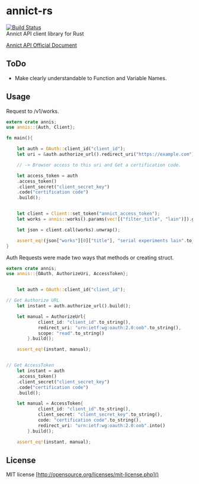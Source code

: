 annict-rs
==============
[![Build Status](https://travis-ci.com/totechite/annict-rs.svg?branch=master)](https://travis-ci.com/totechite/annict-rs)   
Annict API client library for Rust   

[Annict API Official Document](https://docs.annict.com/)   

ToDo
-------------
- Make clearly understandable to Function and Variable Names. 


Usage
--------------

Request to /v1/works.   
```rust
extern crate annis;
use annis::{Auth, Client};

fn main(){

	let auth = OAuth::client_id("client_id");
	let uri = &auth.authorize_url().redirect_uri("https://example.com").scope("read+write").build();

	// -> Browser access to this uri and Get a certification code.

	let access_token = auth
	.access_token()
	.client_secret("client_secret_key")
	.code("certification code")
	.build();


	let client = Client::set_token("annict_access_token");
	let works = annis::works().params(vec![("filter_title", "lain")]).get();

	let json = client.call(works).unwrap();

	assert_eq!(json["works"][0]["title"], "serial experiments lain".to_string());
}
```

Auth Requests were made two ways that methods or creating struct.   
```rust
extern crate annis;
use annis::{OAuth, AuthorizeUri, AccessToken};


	let auth = OAuth::client_id("client_id");

// Get Authorize URL
	let instant = auth.authorize_url().build();

	let manual = AuthorizeUrl{
			client_id: "client_id".to_string(),
			redirect_uri: "urn:ietf:wg:oauth:2.0:oob".to_string(),
			scope: "read".to_string()
		}.build();

	assert_eq!(instant, manual);


// Get AccessToken
	let instant = auth
	.access_token()
	.client_secret("client_secret_key")
	.code("certification code")
	.build();

    let manual = AccessToken{
    		client_id: "client_id".to_string(),
    		client_secret: "client_secret_key".to_string(),
    		code: "certification code".to_string(),
    		redirect_uri: "urn:ietf:wg:oauth:2.0:oob".into()
    	}.build();

	assert_eq!(instant, manual);
```

License
----------------------------
MIT license [http://opensource.org/licenses/mit-license.php]()
